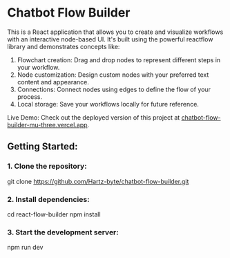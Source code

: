 # Chatbot Flow Builder

This is a React application that allows you to create and visualize workflows with an interactive node-based UI. It's built using the powerful reactflow library and demonstrates concepts like:

1. Flowchart creation: Drag and drop nodes to represent different steps in your workflow.
2. Node customization: Design custom nodes with your preferred text content and appearance.
3. Connections: Connect nodes using edges to define the flow of your process.
4. Local storage: Save your workflows locally for future reference.

Live Demo:
Check out the deployed version of this project at [chatbot-flow-builder-mu-three.vercel.app](https://chatbot-flow-builder-mu-three.vercel.app "Live Demo").


## Getting Started:
### 1. Clone the repository:
git clone https://github.com/Hartz-byte/chatbot-flow-builder.git

### 2. Install dependencies:
cd react-flow-builder 
npm install

### 3. Start the development server:
npm run dev

